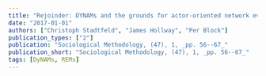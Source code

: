 ```yaml
---
title: "Rejoinder: DYNAMs and the grounds for actor-oriented network event models"
date: "2017-01-01"
authors: ["Christoph Stadtfeld", "James Hollway", "Per Block"]
publication_types: ["2"]
publication: "Sociological Methodology, (47), 1, _pp. 56--67_"
publication_short: "Sociological Methodology, (47), 1, _pp. 56--67_"
tags: [DyNAMs, REMs]
---
```

